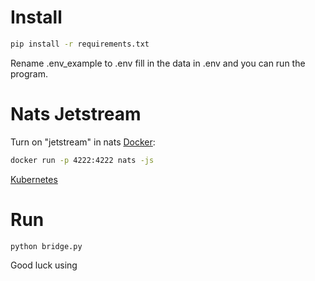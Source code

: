 # Install
```bash
pip install -r requirements.txt
```

Rename .env_example to .env fill in the data in .env and you can run the program.

# Nats Jetstream
Turn on "jetstream" in nats
[Docker](https://github.com/nats-io/nats.docs/blob/master/running-a-nats-service/running/nats_docker/jetstream_docker.md?ysclid=m14rgaq6di872141023):  
```bash
docker run -p 4222:4222 nats -js
```
[Kubernetes](https://docs.nats.io/running-a-nats-service/configuration/resource_management/configuration_mgmt/kubernetes_controller)

# Run
```bash
python bridge.py
```
Good luck using
 
